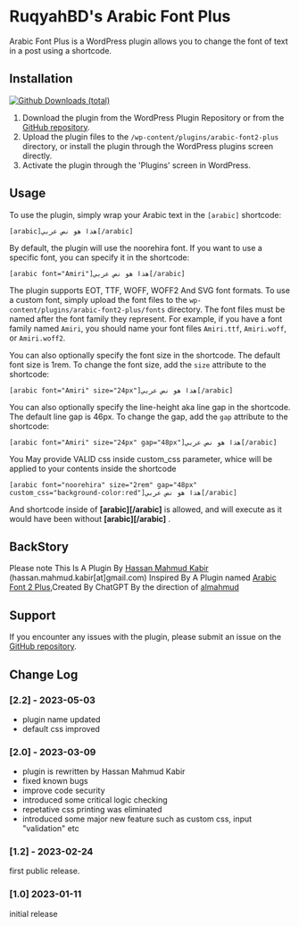 RuqyahBD's Arabic Font Plus
==================

Arabic Font Plus is a WordPress plugin allows you to change the font of text in a post using a shortcode. 

Installation
------------
[![Github Downloads (total)](https://img.shields.io/github/downloads/almahmudbd/arabic-font2-plus/total?color=green&style=for-the-badge)](https://github.com/almahmudbd/arabic-font2-plus/releases)

1.  Download the plugin from the WordPress Plugin Repository or from the [GitHub repository](https://github.com/almahmudbd/arabic-font2-plus/).
2.  Upload the plugin files to the `/wp-content/plugins/arabic-font2-plus` directory, or install the plugin through the WordPress plugins screen directly.
3.  Activate the plugin through the 'Plugins' screen in WordPress.

Usage
-----

To use the plugin, simply wrap your Arabic text in the `[arabic]` shortcode:

```
[arabic]هذا هو نص عربي[/arabic]
``` 

By default, the plugin will use the noorehira font. If you want to use a specific font, you can specify it in the shortcode:

```
[arabic font="Amiri"]هذا هو نص عربي[/arabic]
``` 

The plugin supports EOT, TTF, WOFF, WOFF2 And SVG font formats. To use a custom font, simply upload the font files to the `wp-content/plugins/arabic-font2-plus/fonts` directory. The font files must be named after the font family they represent. For example, if you have a font family named `Amiri`, you should name your font files `Amiri.ttf`, `Amiri.woff`, or `Amiri.woff2`.

You can also optionally specify the font size in the shortcode. The default font size is 1rem. To change the font size, add the `size` attribute to the shortcode:

```
[arabic font="Amiri" size="24px"]هذا هو نص عربي[/arabic]
``` 

You can also optionally specify the line-height aka line gap in the shortcode. The default line gap is 46px. To change the gap, add the `gap` attribute to the shortcode:

```
[arabic font="Amiri" size="24px" gap="48px"]هذا هو نص عربي[/arabic]
``` 

You May provide VALID css inside custom_css parameter, whice will be applied to your contents inside the shortcode

```
[arabic font="noorehira" size="2rem" gap="48px" custom_css="background-color:red"]هذا هو نص عربي[/arabic]
``` 

And shortcode inside of **[arabic][/arabic]** is allowed, and will execute as it would have been without **[arabic][/arabic]** .

BackStory
--------

Please note This Is A Plugin By [Hassan Mahmud Kabir](https://www.facebook.com/hassan.mahmud.kabir.1/) (hassan.mahmud.kabir[at]gmail.com) Inspired By A Plugin named [Arabic Font 2 Plus](https://github.com/almahmudbd/arabic-font2-plus),Created By ChatGPT By the direction of [almahmud](https://thealmahmud.blogspot.com/)

Support
-------

If you encounter any issues with the plugin, please submit an issue on the [GitHub repository](https://github.com/almahmudbd/arabic-font2-plus/issues).

Change Log
-------
### [2.2] - 2023-05-03
- plugin name updated
- default css improved

### [2.0] - 2023-03-09
- plugin is rewritten by Hassan Mahmud Kabir
- fixed known bugs
- improve code security
- introduced some critical logic checking
- repetative css printing was eliminated
- introduced some major new feature such as custom css, input "validation" etc

### [1.2] - 2023-02-24
first public release.

### [1.0] 2023-01-11
initial release
